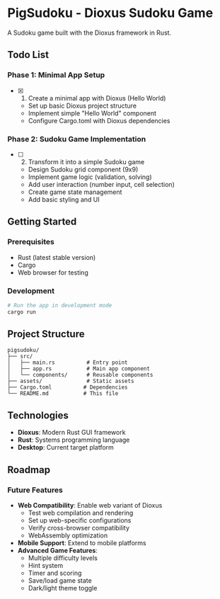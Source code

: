 # PigSudoku - Dioxus Sudoku Game

A Sudoku game built with the Dioxus framework in Rust.

## Todo List

### Phase 1: Minimal App Setup
- [x] 1. Create a minimal app with Dioxus (Hello World)
  - Set up basic Dioxus project structure
  - Implement simple "Hello World" component
  - Configure Cargo.toml with Dioxus dependencies

### Phase 2: Sudoku Game Implementation
- [ ] 2. Transform it into a simple Sudoku game
  - Design Sudoku grid component (9x9)
  - Implement game logic (validation, solving)
  - Add user interaction (number input, cell selection)
  - Create game state management
  - Add basic styling and UI

## Getting Started

### Prerequisites
- Rust (latest stable version)
- Cargo
- Web browser for testing

### Development

```bash
# Run the app in development mode
cargo run
```

## Project Structure

```
pigsudoku/
├── src/
│   ├── main.rs          # Entry point
│   ├── app.rs           # Main app component
│   └── components/      # Reusable components
├── assets/              # Static assets
├── Cargo.toml          # Dependencies
└── README.md           # This file
```

## Technologies

- **Dioxus**: Modern Rust GUI framework
- **Rust**: Systems programming language
- **Desktop**: Current target platform

## Roadmap

### Future Features
- **Web Compatibility**: Enable web variant of Dioxus
  - Test web compilation and rendering
  - Set up web-specific configurations
  - Verify cross-browser compatibility
  - WebAssembly optimization
- **Mobile Support**: Extend to mobile platforms
- **Advanced Game Features**:
  - Multiple difficulty levels
  - Hint system
  - Timer and scoring
  - Save/load game state
  - Dark/light theme toggle
